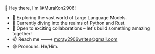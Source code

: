👋 Hey there, I'm @MuraKon2906!

- 👀 Exploring the vast world of Large Language Models.
- 🌱 Currently diving into the realms of Python and Rust.
- 💞️ Open to exciting collaborations – let's build something amazing together!
- 📫 Reach me ---> mcray2906writes@gmail.com 
- 😄 Pronouns: He/Him.